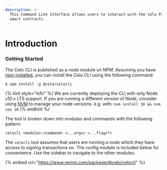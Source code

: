 ```yaml
---
description: >-
  This Command Line Interface allows users to interact with the Celo Protocol
  smart contracts.
---
```


# Introduction

### Getting Started

The Celo CLI is published as a node module on NPM. Assuming you have [npm installed](https://www.npmjs.com/get-npm), you can install the Celo CLI using the following command:

`$ npm install -g @celo/celocli`

{% hint style="info" %}
We are currently deploying the CLI with only Node v10.x LTS support. If you are running a different version of Node, consider using [NVM](https://github.com/nvm-sh/nvm#installation-and-update) to manage your node versions. e.g. with: `nvm install 10 && nvm use 10`
{% endhint %}

The tool is broken down into modules and commands with the following pattern:

`celocli <module>:<command> <...args> <...flags?>`

The `celocli` tool assumes that users are running a node which they have access to signing transactions on. The config module is included below for convenience. Use the sidebar to navigate to the other modules.

{% embed url="https://www.npmjs.com/package/@celo/celocli" %}
